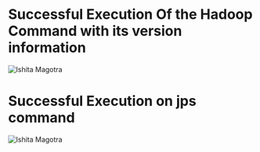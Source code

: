 # Successful Execution Of the Hadoop Command with its version information
![Ishita Magotra](https://github.com/illinoistech-itm/imagotra/blob/master/ITMD521/Week-02/images/hadoop%20version.JPG)




# Successful Execution on jps command
![Ishita Magotra](https://github.com/illinoistech-itm/imagotra/blob/master/ITMD521/Week-02/images/jps1.JPG)